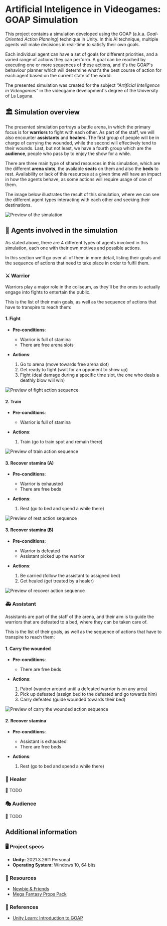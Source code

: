 # Artificial Inteligence in Videogames: GOAP Simulation

This project contains a simulation developed using the GOAP (a.k.a. _Goal-Oriented Action Planning_) technique in Unity. In this AI technique, multiple agents will make decisions in real-time to satisfy their own goals.

Each individual agent can have a set of goals for different priorities, and a varied range of actions they can perform. A goal can be reached by executing one or more sequences of these actions, and it's the GOAP's behaviour planner which will determine what's the best course of action for each agent based on the current state of the world.

The presented simulation was created for the subject _"Artificial Inteligence in Videogames"_ in the videogame development's degree of the University of La Laguna.

## 🏛 Simulation overview

The presented simulation portrays a battle arena, in which the primary focus is for **warriors** to fight with each other. As part of the staff, we will also encounter **assistants** and **healers**. The first group of people will be in charge of carrying the wounded, while the second will effectively tend to their wounds. Last, but not least, we have a fourth group which are the **audience**, people who pass by to enjoy the show for a while.

There are three main type of shared resources in this simulation, which are the different **arena slots**, the available **seats** on them and also the **beds** to rest. Availability or lack of this resources at a given time will have an impact in how the agents behave, as some actions will require usage of one of them.

The image below illustrates the result of this simulation, where we can see the different agent types interacting with each other and seeking their destinations.

![Preview of the simulation](./Screenshots/simulation-preview.gif)

## 🤖 Agents involved in the simulation

As stated above, there are 4 different types of agents involved in this simulation, each one with their own motives and possible actions.

In this section we'll go over all of them in more detail, listing their goals and the sequence of actions that need to take place in order to fulfil them.

### ⚔ Warrior

Warriors play a major role in the coliseum, as they'll be the ones to actually engage into fights to entertain the public.

This is the list of their main goals, as well as the sequence of actions that have to transpire to reach them:

#### 1. Fight

- **Pre-conditions**:
    - Warrior is full of stamina
    - There are free arena slots

- **Actions**:
    1. Go to arena (move towards free arena slot)
    2. Get ready to fight (wait for an opponent to show up)
    3. Fight (deal damage during a specific time slot, the one who deals a deathly blow will win)

![Preview of fight action sequence](./Screenshots/fight-flow-preview.gif)

#### 2. Train

- **Pre-conditions**:
    - Warrior is full of stamina

- **Actions**:
    1. Train (go to train spot and remain there)

![Preview of train action sequence](./Screenshots/train-flow-preview.gif)

#### 3. Recover stamina (A)

- **Pre-conditions**:
    - Warrior is exhausted
    - There are free beds

- **Actions**:
    1. Rest (go to bed and spend a while there)

![Preview of rest action sequence](./Screenshots/rest-flow-preview.gif)
#### 3. Recover stamina (B)

- **Pre-conditions**:
    - Warrior is defeated
    - Assistant picked up the warrior

- **Actions**:
    1. Be carried (follow the assistant to assigned bed)
    2. Get healed (get treated by a healer)

![Preview of recover action sequence](./Screenshots/recover-flow-preview.gif)

### 🚑 Assistant

Assistants are part of the staff of the arena, and their aim is to guide the warriors that are defeated to a bed, where they can be taken care of.

This is the list of their goals, as well as the sequence of actions that have to transpire to reach them:

#### 1. Carry the wounded

- **Pre-conditions**:
    - There are free beds

- **Actions**:
    1. Patrol (wander around until a defeated warrior is on any area)
    2. Pick up defeated (assign bed to the defeated and go towards him)
    3. Carry defeated (guide wounded towards their bed)

![Preview of carry the wounded action sequence](./Screenshots/carry-wounded-flow-preview.gif)

#### 2. Recover stamina

- **Pre-conditions**:
    - Assistant is exhausted
    - There are free beds

- **Actions**:
    1. Rest (go to bed and spend a while there)

### 🏥 Healer

:memo: TODO

### 🎭 Audience

:memo: TODO

## Additional information

### 🖥️ Project specs

- **Unity:** 2021.3.26f1 Personal
- **Operating System:** Windows 10, 64 bits

### 🎨 Resources

- [Newbie & Friends](https://assetstore.unity.com/packages/3d/characters/newbie-friends-208112)
- [Mega Fantasy Props Pack](https://assetstore.unity.com/packages/3d/environments/fantasy/mega-fantasy-props-pack-87811)

### 🔗 References

- [Unity Learn: Introduction to GOAP](https://learn.unity.com/tutorial/an-introduction-to-goap)